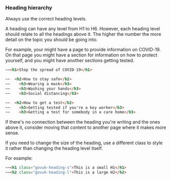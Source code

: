 ### Heading hierarchy

Always use the correct heading levels.

A heading can have any level from H1 to H6. However, each heading level should relate to all the headings above it. The higher the number the more detail on the topic you should be going into.

For example, your might have a page to provide information on COVID-19. On that page you might have a section for information on how to protect yourself, and you might have another sections getting tested.

```html
~~<h1>Stop the spread of COVID-19</h1>

~~  <h2>How to stay safe</h2>  
~~    <h3>Wearing a mask</h3>
~~    <h3>Washing your hands</h3>
~~    <h3>Social distancing</h3>

~~  <h2>How to get a test</h2>
~~    <h3>Getting tested if you're a key worker</h3>
~~    <h3>Getting a test for somebody in a care home</h3>
```

If there's no connection between the heading you're writing and the ones above it, consider moving that content to another page where it makes more sense.

If you need to change the size of the heading, use a different class to style it rather than changing the heading level itself.

For example:
```html
~~<h1 class="govuk-heading-s">This is a small H1</h1>
~~<h2 class="govuk-heading-l">This is a large H2</h2>
```
